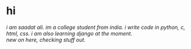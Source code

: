 <h1> hi </h1>
<p> <i> i am saadat ali. im a college student from india. i write code in python, c, html, css. i am also learning django at the moment. <br>
  new on here, checking stuff out. </i>
</p>
<!---
Saadat28Ali/Saadat28Ali is a ✨ special ✨ repository because its `README.md` (this file) appears on your GitHub profile.
You can click the Preview link to take a look at your changes.
--->
